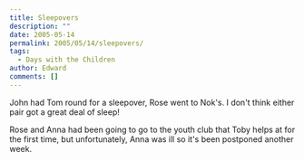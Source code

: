 ```yaml
---
title: Sleepovers
description: ""
date: 2005-05-14
permalink: 2005/05/14/sleepovers/
tags:
  - Days with the Children
author: Edward
comments: []
---
```


John had Tom round for a sleepover, Rose went to Nok\'s. I don\'t think
either pair got a great deal of sleep!

Rose and Anna had been going to go to the youth club that Toby helps at
for the first time, but unfortunately, Anna was ill so it\'s been
postponed another week.

